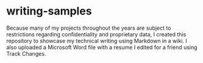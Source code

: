 # writing-samples
Because many of my projects throughout the years are subject to restrictions regarding confidentiality and proprietary data, I created this repository to showcase my technical writing using Markdown in a wiki. I also uploaded a Microsoft Word file with a resume I edited for a friend using Track Changes.

